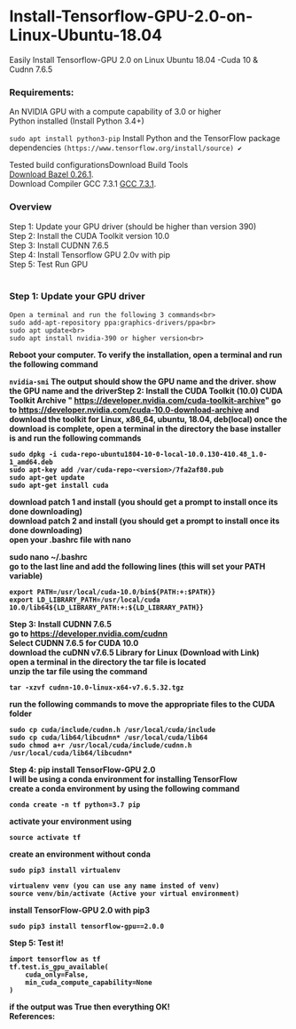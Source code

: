# Install-Tensorflow-GPU-2.0-on-Linux-Ubuntu-18.04<br>
Easily Install Tensorflow-GPU 2.0 on Linux Ubuntu 18.04 -Cuda 10 &amp; Cudnn 7.6.5<br>

### Requirements: <br>
An NVIDIA GPU with a compute capability of 3.0 or higher<br>
Python installed (Install Python 3.4+)<br>

```sudo apt install python3-pip```
Install Python and the TensorFlow package dependencies
```(https://www.tensorflow.org/install/source) ✔️ ```

Tested build configurationsDownload Build Tools<br>
[Download Bazel 0.26.1](https://github.com/bazelbuild/bazel/releases/download/0.26.1/bazel-0.26.1-installer-linux-x86_64.sh).<br>
Download Compiler GCC 7.3.1
[GCC 7.3.1](https://ftp.gnu.org/gnu/gcc/gcc-7.3.0/gcc-7.3.0.tar.xz).  <br>

### Overview <br>
Step 1: Update your GPU driver (should be higher than version 390)<br>
Step 2: Install the CUDA Toolkit version 10.0<br>
Step 3: Install CUDNN 7.6.5<br>
Step 4: Install Tensorflow GPU 2.0v with pip<br>
Step 5: Test Run GPU<br>
<br>
### Step 1: Update your GPU driver <br>
```
Open a terminal and run the following 3 commands<br>
sudo add-apt-repository ppa:graphics-drivers/ppa<br>
sudo apt update<br>
sudo apt install nvidia-390 or higher version<br>
```
<b>Reboot<b> your computer. To verify the installation, open a terminal and run the following command<br>

```nvidia-smi```
The output should show the GPU name and the driver.
show the GPU name and the driverStep 2: Install the CUDA Toolkit (10.0)
CUDA Toolkit Archive " https://developer.nvidia.com/cuda-toolkit-archive"
go to https://developer.nvidia.com/cuda-10.0-download-archive and download the toolkit for Linux, x86_64, ubuntu, 18.04, deb(local)
once the download is complete, open a terminal in the directory the base installer is and run the following commands
<br>
```
sudo dpkg -i cuda-repo-ubuntu1804-10-0-local-10.0.130-410.48_1.0-1_amd64.deb
sudo apt-key add /var/cuda-repo-<version>/7fa2af80.pub
sudo apt-get update
sudo apt-get install cuda
```
 
download patch 1 and install (you should get a prompt to install once its done downloading)<br>
download patch 2 and install (you should get a prompt to install once its done downloading)<br>
open your .bashrc file with nano<br>

sudo nano ~/.bashrc<br>
go to the last line and add the following lines (this will set your PATH variable)<br>
```
export PATH=/usr/local/cuda-10.0/bin${PATH:+:$PATH}}
export LD_LIBRARY_PATH=/usr/local/cuda 10.0/lib64${LD_LIBRARY_PATH:+:${LD_LIBRARY_PATH}}
```
Step 3: Install CUDNN 7.6.5<br>
go to https://developer.nvidia.com/cudnn<br>
Select CUDNN 7.6.5 for CUDA 10.0<br>
download the cuDNN v7.6.5 Library for Linux (Download with Link)<br>
open a terminal in the directory the tar file is located<br>
unzip the tar file using the command<br>
```
tar -xzvf cudnn-10.0-linux-x64-v7.6.5.32.tgz
```
run the following commands to move the appropriate files to the CUDA folder
```
sudo cp cuda/include/cudnn.h /usr/local/cuda/include
sudo cp cuda/lib64/libcudnn* /usr/local/cuda/lib64
sudo chmod a+r /usr/local/cuda/include/cudnn.h /usr/local/cuda/lib64/libcudnn*
```
Step 4: pip install TensorFlow-GPU 2.0<br>
I will be using a conda environment for installing TensorFlow<br>
create a conda environment by using the following command<br>
```
conda create -n tf python=3.7 pip
```
activate your environment using
```
source activate tf
```
create an environment without conda
```
sudo pip3 install virtualenv

virtualenv venv (you can use any name insted of venv)
source venv/bin/activate (Active your virtual environment)
```

install TensorFlow-GPU 2.0 with pip3 <br>
```
sudo pip3 install tensorflow-gpu==2.0.0
```
Step 5: Test it! <br>

```
import tensorflow as tf
tf.test.is_gpu_available(
    cuda_only=False,
    min_cuda_compute_capability=None
)
```
if the output was True then everything OK!<br>
References:
